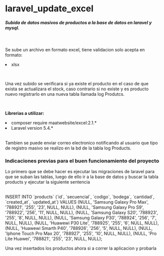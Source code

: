 <h1>laravel_update_excel</h1>

<h5>Subida de datos masivos de productos a la base de datos en laravel y mysql.</h5>
<br>
<p>Se sube un archivo en formato excel, tiene validacion solo acepta en formato:
  <li>xlsx</li>
</p> 
<br>
<p>Una vez subido se verificara si ya existe el producto en el caso de que exista se actualizara el stock, 
  caso contrario si no existe y es producto nuevo registrarlo en una nueva tabla llamada log Produtcs.</p>
  <br>
<p><b>Librerias a utilizar: </b></p>
<li>composer require maatwebsite/excel:2.1.*</li>
<li>Laravel version 5.4.*</li>
<br>
<p>Tambien se puede enviar correo electronico notificando al usuario que tipo de registro masivo se realizo 
  en la bd de la tabla log Products.</p>


<h3>Indicaciones previas para el buen funcionamiento del proyecto</h3>
 <p>Lo primero que se debe hacer es ejecutar las migraciones de laravel para que se suban las tablas, luego
 de ello ir a la base de datos y buscar la tabla products y ejecutar la siguiente sentencia</p>
 <br>
 INSERT INTO `products` (`id`, `secuencial`, `codigo`, `bodega`, `cantidad`, `created_at`, `updated_at`) VALUES (NULL, 'Samsung Galaxy Pro Max', '788921', '255', '23', NULL, NULL), (NULL, 'Samsung Galaxy Pro S9', '788922', '256', '11', NULL, NULL), (NULL, 'Samsung Galaxy S20', '788923', '255', '8', NULL, NULL), (NULL, 'Samsung Galaxy P30', '788924', '256', '7', NULL, NULL), (NULL, 'Huawewi P30 Lite', '788925', '255', '6', NULL, NULL), (NULL, 'Huawewi Smarth P40', '788926', '256', '5', NULL, NULL), (NULL, 'Iphone Touch Pro Max 20', '788927', '255', '10', NULL, NULL), (NULL, 'Pro Lite Huawei', '788821', '255', '23', NULL, NULL);
  <br>
  <p>Una vez insertados los productos ahora si a correr la aplicacion y probarla</p>
  
 
